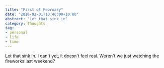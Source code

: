 ```yaml
---
title: "First of February"
date: "2016-02-01T10:40:00+10:00"
abstract: "Let that sink in"
category: Thoughts
tag:
- personal
- life
- time
---
```

Let that sink in. I can't yet, it doesn't feel real. Weren't we just watching the fireworks last weekend?

